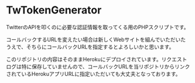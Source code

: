 # TwTokenGenerator

TwitterのAPIを叩くのに必要な認証情報を取ってくる用のPHPスクリプトです。

コールバックするURLを変えたい場合は新しくWebサイトを組んでいただいたうえで、そちらにコールバックURLを指定するとよろしいかと思います。

このリポジトリの内容はそのままHerokuにデプロイされています。リクエストログは特に保存していませんので、コールバックURLを当リポジトリからリンクされているHerokuアプリURLに指定いただいても大丈夫となっております。
